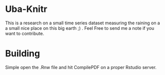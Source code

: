 # Uba-Knitr

This is a research on a small time series dataset measuring the raining on a
a small nice place on this big earth ;) . Feel Free to send me a note if you
want to contribute.

# Building

Simple open the .Rnw file and hit CompilePDF on a proper Rstudio server.
